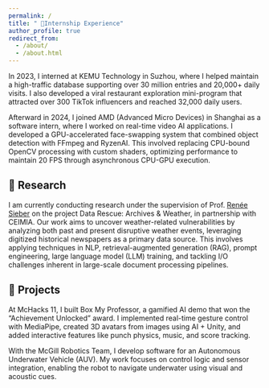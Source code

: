 ```yaml
---
permalink: /
title: " 💼Internship Experience"
author_profile: true
redirect_from: 
  - /about/
  - /about.html
---
```

In 2023, I interned at KEMU Technology in Suzhou, where I helped maintain a high-traffic database supporting over 30 million entries and 20,000+ daily visits. I also developed a viral restaurant exploration mini-program that attracted over 300 TikTok influencers and reached 32,000 daily users.

Afterward in 2024, I joined AMD (Advanced Micro Devices) in Shanghai as a software intern, where I worked on real-time video AI applications. I developed a GPU-accelerated face-swapping system that combined object detection with FFmpeg and RyzenAI. This involved replacing CPU-bound OpenCV processing with custom shaders, optimizing performance to maintain 20 FPS through asynchronous CPU-GPU execution.

🔬 Research
---
I am currently conducting research under the supervision of Prof. [Renée Sieber](https://rose.geog.mcgill.ca/) on the project Data Rescue: Archives & Weather, in partnership with CEIMIA. Our work aims to uncover weather-related vulnerabilities by analyzing both past and present disruptive weather events, leveraging digitized historical newspapers as a primary data source. This involves applying techniques in NLP, retrieval-augmented generation (RAG), prompt engineering, large language model (LLM) training, and tackling I/O challenges inherent in large-scale document processing pipelines.

🚀 Projects
---
At McHacks 11, I built Box My Professor, a gamified AI demo that won the “Achievement Unlocked” award. I implemented real-time gesture control with MediaPipe, created 3D avatars from images using AI + Unity, and added interactive features like punch physics, music, and score tracking.

With the McGill Robotics Team, I develop software for an Autonomous Underwater Vehicle (AUV). My work focuses on control logic and sensor integration, enabling the robot to navigate underwater using visual and acoustic cues.

